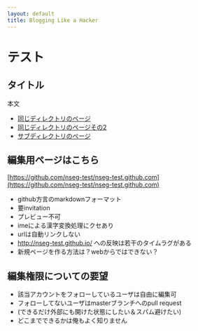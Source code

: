 ```yaml
---
layout: default
title: Blogging Like a Hacker
---
```


テスト
======

タイトル
---------

本文

* [同じディレクトリのページ](hoge.html)
* [同じディレクトリのページその2](test.html)
* [サブディレクトリのページ](/subdir/hoge.html)

編集用ページはこちら
--------------------

[https://github.com/nseg-test/nseg-test.github.com](https://github.com/nseg-test/nseg-test.github.com)

* github方言のmarkdownフォーマット
* 要invitation
* プレビュー不可
* imeによる漢字変換処理にクセあり
* urlは自動リンクしない
* http://nseg-test.github.io/ への反映は若干のタイムラグがある
* 新規ページを作る方法は？webからではできない？

編集権限についての要望
----------------------
* 該当アカウントをフォローしているユーザは自由に編集可
* フォローしてないユーザはmasterブランチへのpull request
* (できるだけ外部にも開けた状態にしたい＆スパム避けたい)
* どこまでできるかは俺もよく知りません
